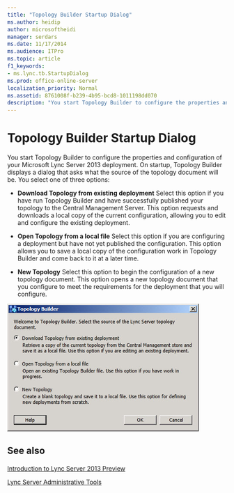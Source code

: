 ```yaml
---
title: "Topology Builder Startup Dialog"
ms.author: heidip
author: microsoftheidi
manager: serdars
ms.date: 11/17/2014
ms.audience: ITPro
ms.topic: article
f1_keywords:
- ms.lync.tb.StartupDialog
ms.prod: office-online-server
localization_priority: Normal
ms.assetid: 8761008f-b239-4b95-bcd8-1011198dd070
description: "You start Topology Builder to configure the properties and configuration of your Microsoft Lync Server 2013 deployment. On startup, Topology Builder displays a dialog that asks what the source of the topology document will be. You select one of three options:"
---
```


# Topology Builder Startup Dialog
 
You start Topology Builder to configure the properties and configuration of your Microsoft Lync Server 2013 deployment. On startup, Topology Builder displays a dialog that asks what the source of the topology document will be. You select one of three options:
  
- **Download Topology from existing deployment** Select this option if you have run Topology Builder and have successfully published your topology to the Central Management Server. This option requests and downloads a local copy of the current configuration, allowing you to edit and configure the existing deployment.
    
- **Open Topology from a local file** Select this option if you are configuring a deployment but have not yet published the configuration. This option allows you to save a local copy of the configuration work in Topology Builder and come back to it at a later time.
    
- **New Topology** Select this option to begin the configuration of a new topology document. This option opens a new topology document that you configure to meet the requirements for the deployment that you will configure.
    
![Topology Builder Startup Dialog](../../media/Topology_Builder_Startup_Dialog.jpg)
  
## See also

#### 

[Introduction to Lync Server 2013 Preview](http://technet.microsoft.com/library/99dd6b65-e591-421f-852b-ee9fe9588998.aspx)
  
[Lync Server Administrative Tools](http://technet.microsoft.com/library/9b006f93-4f3d-461d-89b8-e80a34fdb3c5.aspx)

